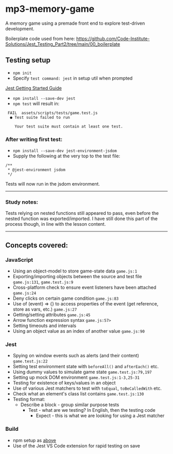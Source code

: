# mp3-memory-game

A memory game using a premade front end to explore test-driven development.

Boilerplate code used from here: https://github.com/Code-Institute-Solutions/Jest_Testing_Part2/tree/main/00_boilerplate

## Testing setup

- `npm init`
- Specify `test command: jest` in setup util when prompted

[Jest Getting Started Guide](https://jestjs.io/docs/getting-started)

- `npm install --save-dev jest`
- `npm test` will result in:

```
 FAIL  assets/scripts/tests/game.test.js
  ● Test suite failed to run

    Your test suite must contain at least one test.
```

### After writing first test:

- `npm install --save-dev jest-environment-jsdom`
- Supply the following at the very top to the test file:

```
/**
 * @jest-environment jsdom
 */
```

Tests will now run in the jsdom environment.

---

### Study notes:

Tests relying on nested functions still appeared to pass, even before the nested
function was exported/imported. I have still done this part of the process
though, in line with the lesson content.

---

## Concepts covered:

### JavaScript

- Using an object-model to store game-state data `game.js:1`
- Exporting/importing objects between the source and test file `game.js:131`, `game.test.js:9`
- Cross-platform check to ensure event listeners have been attached `game.js:24`
- Deny clicks on certain game condition `game.js:83`
- Use of (event) => {} to access properties of the event (get reference, store as vars, etc.) `game.js:27`
- Getting/setting attributes `game.js:45`
- Arrow function expression syntax `game.js:57>`
- Setting timeouts and intervals
- Using an object value as an index of another value `game.js:90`

### Jest

- Spying on window events such as alerts (and their content) `game.test.js:22`
- Setting test environment state with `beforeAll()` and `afterEach()` etc.
- Using dummy values to simulate game state `game.test.js:79,197`
- Setting up mock DOM environment `game.test.js:1-3,25-31`
- Testing for existence of keys/values in an object
- Use of various Jest matchers to test with `toEqual`, `toBeCalledWith` etc.
- Check what an element's class list contains `game.test.js:130`
- Testing format:
  - Describe a block - group similar purpose tests
    - Test - what are we testing? In English, then the testing code
      - Expect - this is what we are looking for using a Jest matcher

### Build

- npm setup as [above](#testing-setup)
- Use of the Jest VS Code extension for rapid testing on save
